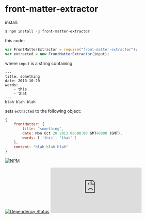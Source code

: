 front-matter-extractor
======================
install: 
```sh
$ npm install -g front-matter-extractor
```

this code:

```js
var FrontMatterExtractor = require("front-matter-extractor");
var extracted = new FrontMatterExtractor(input);
```
where `input` is a string containing:

    ---
    title: something
    date: 2013-10-20
    words:
        - this
        - that
    ---
    blah blah blah

sets `extracted` to the following object:

```js
{
    frontMatter: {
        title: "something",
        date: Mon Oct 20 2013 00:00:00 GMT+0000 (GMT),
        words: [ 'this', 'that' ]
    },
    content: "blah blah blah"
}
```
[![NPM](https://nodei.co/npm/front-matter-extractor.png?downloads=true&stars=true)](https://nodei.co/npm/front-matter-extractor/)

[![Dependency Status](https://david-dm.org/75lb/front-matter-extractor.png)](https://david-dm.org/75lb/front-matter-extractor)
![Analytics](https://ga-beacon.appspot.com/UA-27725889-18/front-matter-extractor/README.md?pixel)
